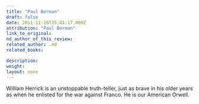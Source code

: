 ```yaml
---
title: "Paul Berman"
draft: false
date: 2011-11-16T15:41:17.000Z
attribution: "Paul Berman"
link_to_original:
nd_author_of_this_review:
related_author: .md
related_books:

description:
weight:
layout: none
---
```

William Herrick is an unstoppable truth-teller, just as brave in his older years as when he enlisted for the war against Franco. He is our American Orwell.

